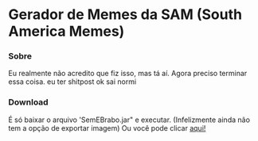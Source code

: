 # Gerador de Memes da SAM (South America Memes)

### Sobre
Eu realmente não acredito que fiz isso, mas tá aí. Agora preciso terminar essa coisa.
eu ter shitpost ok sai normi

### Download
É só baixar o arquivo 'SemEBrabo.jar" e executar. 
(Infelizmente ainda não tem a opção de exportar imagem)
Ou você pode clicar [aqui!](https://github.com/MineSlim/GeradorMemesSAM/raw/master/SamEBrabo.jar)
